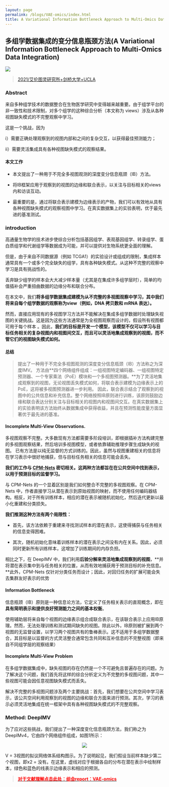 ```yaml
---
layout: page
permalink: /blogs/VAE-omics/index.html
title: A Variational Information Bottleneck Approach to Multi-Omics Data Integration
---
```



## **多组学数据集成的变分信息瓶颈方法(A Variational Information Bottleneck Approach to Multi-Omics Data Integration)**

<div align=left>
<img src="https://Lilian-tju.github.io/blogs/img/VAEfig1.jpg">
</div>


> [2021/艾伦图灵研究所+剑桥大学+UCLA](https://proceedings.mlr.press/v130/lee21a.html)

### Abstract

来自多种组学技术的数据整合在生物医学研究中变得越来越重要。由于组学平台的非一致性和技术限制，对多个组学的这种综合分析（本文称为 views）涉及从各种视图缺失模式的不完整观察中学习。

这是一个挑战，因为

i）需要正确处理观察到的视图内部和之间的复杂交互，以获得最佳预测能力；

ii）需要灵活集成具有各种视图缺失模式的观察结果。

#### 本文工作

- 本文提出了一种用于不完全多视图观测的深度变分信息瓶颈（IB）方法。

- 将IB框架应用于观察到的视图的边缘和联合表示，以关注与目标相关的views内和访谈互动。

- 最重要的是，通过将联合表示建模为边缘表示的产物，我们可以有效地从具有各种视图缺失模式的观察视图中学习。在真实数据集上的实验表明，优于最先进的基准测试。

### introduction 

高通量生物学的技术进步使综合分析包括基因组学、表观基因组学、转录组学、蛋白质组学和代谢组学等数据成为可能，并可以提供对生物系统更全面的理解。

但是，由于来自不同数据源（例如 TCGA1）的实验设计或组成的限制，集成样本通常具有一个或多个完全缺失的组学，具有各种缺失模式。从这种不完整的观察中学习是具有挑战性的。

丢弃缺少组学的样本会大大减少样本量（尤其是在集成许多组学层时），简单的均值插补会严重扭曲数据的边缘分布和联合分布。

在本文中，我们**将多组学数据集成建模为从不完整的多视图观察中学习，其中我们将来自每个组学数据的观察称为view（例如，DNA 拷贝数和 mRNA 表达）。**

然而，直接应用现有的多视图学习方法并不能解决在集成多组学数据时处理缺失视图的关键挑战。这是因为这些方法通常是为全视图观察而设计的，假设所有视图都可用于每个样本 。因此，**我们的目标是开发一个模型，该模型不仅可以学习与目标任务相关的复杂视图内和视图间交互，而且可以灵活地集成观察到的视图，而不管它们的视图缺失模式如何。**

#### 总结
> 提出了一种用于不完全多视图观测的深度变分信息瓶颈（IB）方法称之为深度IMV。
方法由**四个网络组件组成：一组视图特定编码器、一组视图特定预测器、一个专家乘法（PoE）模块和一个多视图预测器。**为了灵活地集成观察到的视图，无论视图丢失模式如何，将联合表示建模为边缘表示上的PoE，这将被多视图预测器进一步利用。
因此，联合表示结合了观察到的视图中的公共信息和补充信息。整个网络按照IB原则进行训练，该原则鼓励边缘和联合表达分别关注与目标相关的视图内和视图间交互。在真实数据集上的实验表明该方法始终从数据集成中获得收益，并且在预测性能度量方面显著优于最先进的基准。

#### Incomplete Multi-View Observations.

多视图观察不完整。大多数现有方法都需要多阶段培训，即根据插补方法构建完整的多视图观察结果，然后培训多视图模型，或者依靠辅助推理步骤生成缺失的视图。
已有方法是以纯无监督的方式训练的。因此，虽然与视图重建相关的信息将在学习表示中很好地捕获，但与目标任务相关的信息可能会丢失。

**我们的工作与 [CPM-Nets](https://papers.nips.cc/paper/2019/file/11b9842e0a271ff252c1903e7132cd68-Paper.pdf)  密切相关。这两种方法都旨在在公共空间中找到表示，以用于预测目标的监督学习。**

与 CPM-Nets 的一个显着区别是我们如何整合不完整的多视图观察。在 CPM-Nets 中，作者直接学习从潜在表示到原始视图的映射，而不使用任何编码器结构。相反，对于所有训练样本，相应的潜在表示被随机初始化，然后迭代更新以最小化重建和分类损失。

**我们推测这种方法有两个局限性：**

- 首先，该方法依赖于重建来寻找测试样本的潜在表示，这使得捕获与任务相关的信息变得困难。

- 其次，随机初始化意味着训练样本的潜在表示之间没有内在关系。因此，必须同时更新所有训练样本，这增加了训练期间的内存负担。

相比之下，在 DeepIMV 中，我们利用**后验分解来灵活地集成观察到的视图**，**并将潜在表示集中到与任务相关的位置，从而有效地捕获用于预测目标的补充信息。**此外，CPM-Nets 仅针对分类任务而设计；因此，对回归任务的扩展可能会失去集群友好表示的优势

#### Information Bottleneck

信息瓶颈（IB）原则是一种信息论方法，它定义了任务相关表示的直观概念，即在**具有简明表示和提供良好预测能力之间的基本权衡**。

使用辅助层将来自每个视图的边缘表示组合成联合表示，在该联合表示上应用IB原理。然而，无法处理训练和测试期间缺失的视图。除此以外，IB原则被扩展到两个视图的无监督设置，以学习两个视图共有的鲁棒表示。这不适用于多组学数据整合，其目标是以监督的方式灵活整合通常包含共同和互补信息的不完整视图（即来自不同组学层的观察结果）

#### Incomplete Multi-View Problem

在多组学数据集成中，缺失视图的存在仍然是一个不可避免且普遍存在的问题。为了解决这个问题，我们首先将这样的综合分析定义为不完整的多视图问题，其中一些视图可能会因任意视图缺失模式而丢失。

解决不完整的多视图问题涉及两个主要挑战：首先，我们想要在公共空间中学习表示，该公共空间利用观察到的视图的边缘和联合方面来进行预测。其次，学习的表示必须灵活地集成在统一框架中具有各种视图缺失模式的不完整观察。

### Method: DeepIMV

为了应对这些挑战，我们提出了一种深度变化信息瓶颈方法，我们称之为DeepIMv4，它由四个网络组件组成，如图1所示：

<div align=center>
<img src="https://Lilian-tju.github.io/blogs/img/VAEfig2.jpg">
</div>


V = 3视图的拟议网络体系结构图示。为了说明起见，我们假设当前样本缺少第二个视图，即x2 = 没有。在这里，虚线对应于根据各自的分布在潜在表示中绘制样本，绿色和蓝色的线表示边缘表示和相应的预测。

> [**<font color='red'> 对于文献理解点击此处：组会report：VAE-omics</font>**](https://Lilian-tju.github.io/blogs/reports/20220823-多组学数据集成的变分信息瓶颈方法.pdf) 